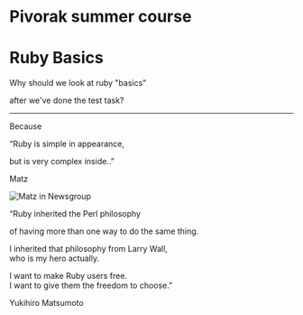 # Pivorak summer course


# Ruby Basics


Why should we look at ruby "basics"

after we've done the test task?
<!-- .element: class="fragment" -->

***
<!-- .element: class="fragment" -->

Because
<!-- .element: class="fragment" style="width: 50%" -->

“Ruby is simple in appearance,
<!-- .element: class="fragment" -->

but is very complex inside..”
<!-- .element: class="fragment" -->

Matz
<!-- .element: class="fragment" style="width: 150%" -->


![Matz in Newsgroup](i/matz-newsgroup.jpg)
<!-- .element: style="width: 70%" -->


“Ruby inherited the Perl philosophy 

of having more than one way to do the same thing. 
<!-- .element: class="fragment" -->

I inherited that philosophy from Larry Wall,    
who is my hero actually. 
<!-- .element: class="fragment" -->

I want to make Ruby users free.     
I want to give them the freedom to choose.”
<!-- .element: class="fragment" -->

Yukihiro Matsumoto
<!-- .element: class="fragment" style="width: 150%" -->

